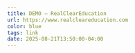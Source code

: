 ```yaml
---
title: DEMO — RealClearEducation
url: https://www.realcleareducation.com
color: blue
tags: link
date: 2025-08-21T13:50:00-04:00
---
```


